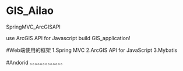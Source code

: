 # GIS_Ailao

SpringMVC_ArcGISAPI

use ArcGIS API for Javascript build GIS_application!

#Web端使用的框架 
1.Spring MVC
2.ArcGIS API for JavaScript
3.Mybatis

#Andorid
。。。。。。。。。。。。。



